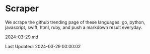 # Scraper

We scrape the github trending page of these languages: go, python, javascript, swift, html, ruby, and push a markdown result everyday.

[2024-03-29.md](https://github.com/henson/Scraper/blob/master/2024-03-29.md)

Last Updated: 2024-03-29 00:00:02